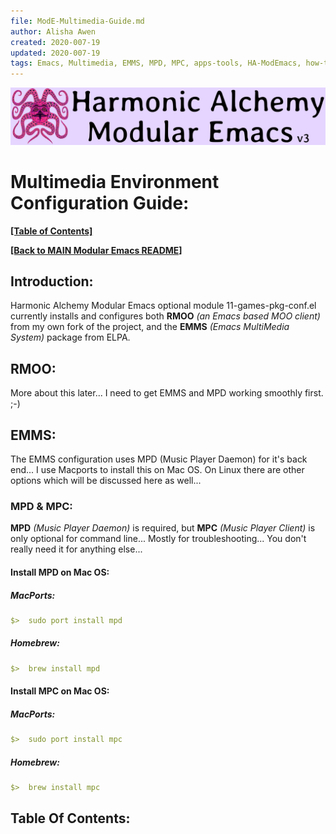 ```yaml
---
file: ModE-Multimedia-Guide.md
author: Alisha Awen
created: 2020-007-19
updated: 2020-007-19
tags: Emacs, Multimedia, EMMS, MPD, MPC, apps-tools, HA-ModEmacs, how-to, README 
---
```

<!-- #Emacs #Multimedia #EMMS #MPC #MPC #apps-tools #HA-ModEmacs #how-to #README -->

![Banner](./media/Modular-Emacs-Github-Banner-v3.png)

# Multimedia Environment Configuration Guide:

**[\[Table of Contents\]](#table-of-contents)**

**[\[Back to MAIN Modular Emacs README\]](../README.md)**

## Introduction:

Harmonic Alchemy Modular Emacs optional module 11-games-pkg-conf.el currently installs and configures both **RMOO** _(an Emacs based MOO client)_ from my own fork of the project, and the **EMMS** _(Emacs MultiMedia System)_ package from ELPA.

## RMOO:

More about this later...  I need to get EMMS and MPD working smoothly first. ;-)

## EMMS:

The EMMS configuration uses MPD (Music Player Daemon) for it's back end...  I use Macports to install this on Mac OS.  On Linux there are other options which will be discussed here as well...

### MPD & MPC:

**MPD** _(Music Player Daemon)_ is required, but **MPC** _(Music Player Client)_ is only optional for command line...  Mostly for troubleshooting... You don't really need it for anything else...

#### Install MPD on Mac OS:

##### MacPorts:

```yaml
$>  sudo port install mpd
```

##### Homebrew:

```yaml
$>  brew install mpd
```
#### Install MPC on Mac OS:

##### MacPorts:

```yaml
$>  sudo port install mpc
```

##### Homebrew:

```yaml
$>  brew install mpc
```





## Table Of Contents:
